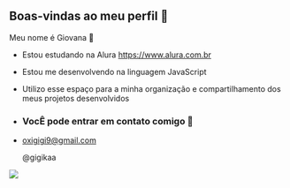 ## Boas-vindas ao meu perfil 💙

Meu nome é Giovana 🖤

- Estou estudando na Alura https://www.alura.com.br
- Estou me desenvolvendo na linguagem JavaScript
- Utilizo esse espaço para a minha organização e compartilhamento dos meus projetos desenvolvidos

- ### VocÊ pode entrar em contato comigo 📧

- oxigigi9@gmail.com

  @gigikaa

![](https://media.tenor.com/AGvTgDFei1gAAAAM/nanami-jjk.gifc)
 
